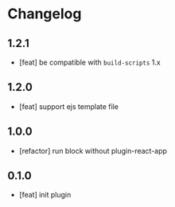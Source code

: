 # Changelog

## 1.2.1

- [feat] be compatible with `build-scripts` 1.x

## 1.2.0

- [feat] support ejs template file

## 1.0.0

- [refactor] run block without plugin-react-app

## 0.1.0

- [feat] init plugin
